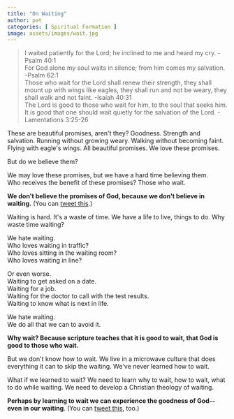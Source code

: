 ```yaml
---
title: "On Waiting"
author: pat
categories: [ Spiritual Formation ]
image: assets/images/wait.jpg
---
```

<blockquote>I waited patiently for the Lord;  
he inclined to me and heard my cry.  
-Psalm 40:1  
<br>
For God alone my soul waits in silence; from him comes my salvation.  
-Psalm 62:1  
<br>
Those who wait for the Lord shall renew their strength, they shall mount up with wings like eagles, they shall run and not be weary, they shall walk and not faint.  
-Isaiah 40:31  
<br>
The Lord is good to those who wait for him,  
to the soul that seeks him.  
It is good that one should wait quietly  
for the salvation of the Lord.  
-Lamentations 3:25-26</blockquote>
These are beautiful promises, aren't they?  
Goodness. Strength and salvation. Running without growing weary. Walking without becoming faint. Flying with eagle's wings. All beautiful promises.  
We love these promises.

But do we believe them?

We may love these promises, but we have a hard time believing them.  
Who receives the benefit of these promises? Those who wait.

<strong>We don't believe the promises of God, because we don't believe in waiting.</strong> (You can <a href="http://clicktotweet.com/0az2p">tweet this</a>.)

Waiting is hard. It's a waste of time. We have a life to live, things to do. Why waste time waiting?

We hate waiting.  
Who loves waiting in traffic?  
Who loves sitting in the waiting room?  
Who loves waiting in line?  

Or even worse.  
Waiting to get asked on a date.  
Waiting for a job.  
Waiting for the doctor to call with the test results.  
Waiting to know what is next in life.  

We hate waiting.  
We do all that we can to avoid it.

<strong>Why wait? Because scripture teaches that it is good to wait, that God is good to those who wait.</strong>

But we don't know how to wait. We live in a microwave culture that does everything it can to skip the waiting. We've never learned how to wait.

What if we learned to wait? We need to learn why to wait, how to wait, what to do while waiting. We need to develop a Christian theology of waiting.

<strong>Perhaps by learning to wait we can experience the goodness of God--even in our waiting</strong>. (You can <a href="http://clicktotweet.com/d6VU6">tweet this</a>, too.)
